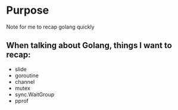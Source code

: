 # Purpose
Note for me to recap golang quickly

##  When talking about Golang, things I want to recap: 
* slide
* goroutine
* channel
* mutex
* sync.WaitGroup
* pprof

